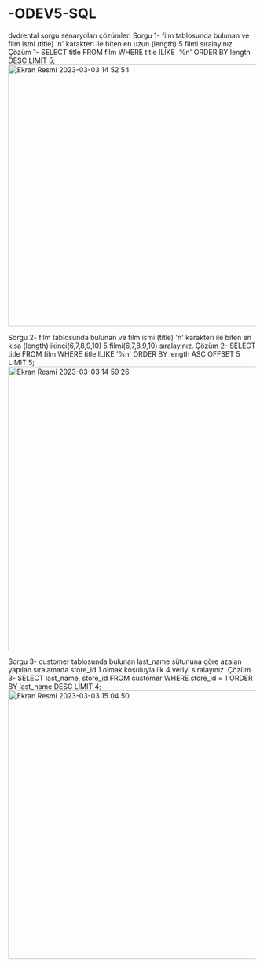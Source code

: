 # -ODEV5-SQL
dvdrental sorgu senaryoları çözümleri
Sorgu 1- film tablosunda bulunan ve film ismi (title) 'n' karakteri ile biten en uzun (length) 5 filmi sıralayınız.
Çözüm 1- SELECT title FROM film
WHERE title ILIKE '%n'
ORDER BY length DESC
LIMIT 5;
<img width="533" alt="Ekran Resmi 2023-03-03 14 52 54" src="https://user-images.githubusercontent.com/116847744/222714203-91662393-7805-4da9-b529-3ffdc153f57c.png">

Sorgu 2- film tablosunda bulunan ve film ismi (title) 'n' karakteri ile biten en kısa (length) ikinci(6,7,8,9,10) 5 filmi(6,7,8,9,10) sıralayınız.
Çözüm 2- SELECT title FROM film
WHERE title ILIKE '%n'
ORDER BY length ASC
OFFSET 5
LIMIT 5;
<img width="578" alt="Ekran Resmi 2023-03-03 14 59 26" src="https://user-images.githubusercontent.com/116847744/222714982-7194d195-4931-47e2-8d98-619c94763fb8.png">

Sorgu 3- customer tablosunda bulunan last_name sütununa göre azalan yapılan sıralamada store_id 1 olmak koşuluyla ilk 4 veriyi sıralayınız.
Çözüm 3- SELECT last_name, store_id FROM customer
WHERE store_id = 1
ORDER BY last_name DESC
LIMIT 4;
<img width="547" alt="Ekran Resmi 2023-03-03 15 04 50" src="https://user-images.githubusercontent.com/116847744/222716027-d2108126-85cf-4686-bd5f-97150589ddad.png">


